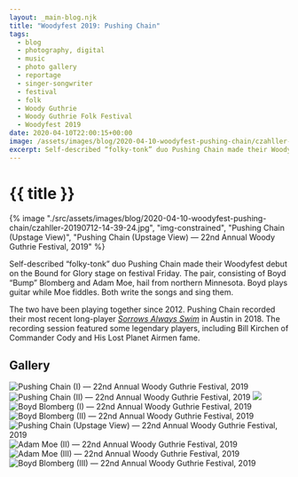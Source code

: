 ```yaml
---
layout: _main-blog.njk
title: "Woodyfest 2019: Pushing Chain"
tags: 
  - blog
  - photography, digital
  - music
  - photo gallery
  - reportage
  - singer-songwriter
  - festival
  - folk
  - Woody Guthrie
  - Woody Guthrie Folk Festival
  - Woodyfest 2019
date: 2020-04-10T22:00:15+00:00
image: /assets/images/blog/2020-04-10-woodyfest-pushing-chain/czahller-20190712-14-39-24.jpg
excerpt: Self-described “folky-tonk” duo Pushing Chain made their Woodyfest debut on the Bound for Glory stage on festival Friday.
---
```

<!-- markdownlint-disable MD025 -->
# {{ title }}

<!-- markdownlint-enable MD025 --><mpb-dialog-img>

{% image "./src/assets/images/blog/2020-04-10-woodyfest-pushing-chain/czahller-20190712-14-39-24.jpg", "img-constrained", "Pushing Chain (Upstage View)", "Pushing Chain (Upstage View) — 22nd Annual Woody Guthrie Festival, 2019" %}</mpb-dialog-img>

Self-described “folky-tonk” duo <span class="h-card p-organization">Pushing Chain</span> made their Woodyfest debut on the Bound for Glory stage on <time datetime="2019-07-12T14:30:00-5:00">festival Friday</time>. The pair, consisting of <span class="h-card p-name">Boyd <span class="p-nickname">“Bump”</span> Blomberg</span> and <span class="h-card p-name">Adam Moe</span>, hail from northern Minnesota. Boyd plays guitar while Moe fiddles. Both write the songs and sing them.

The two have been playing together since <time datetime="2012">2012</time>. Pushing Chain recorded their most recent long-player <cite><a href="https://geo.music.apple.com/us/album/sorrows-always-swim/1426172321?mt=1&app=music&at=10ldhk" target="_blank" rel="external noopener">Sorrows Always Swim</a></cite> in Austin in <time datetime="2018">2018</time>. The recording session featured some legendary players, including <span class="h-card p-name">Bill Kirchen</span> of <span class="h-card p-organization">Commander Cody and His Lost Planet Airmen</span> fame.

## Gallery

<mpb-dialog-gallery hint rel cols="8">
  
  ![Pushing Chain (I) — 22nd Annual Woody Guthrie Festival, 2019](/assets/images/blog/2020-04-10-woodyfest-pushing-chain/czahller-20190712-14-35-16.jpg)
  ![Pushing Chain (II) — 22nd Annual Woody Guthrie Festival, 2019](/assets/images/blog/2020-04-10-woodyfest-pushing-chain/czahller-20190712-14-36-23.jpg)
  ![](/assets/images/blog/2020-04-10-woodyfest-pushing-chain/czahller-20190712-14-37-01.jpg)
  ![Boyd Blomberg (I) — 22nd Annual Woody Guthrie Festival, 2019](/assets/images/blog/2020-04-10-woodyfest-pushing-chain/czahller-20190712-14-37-36.jpg)
  ![Boyd Blomberg (II) — 22nd Annual Woody Guthrie Festival, 2019](/assets/images/blog/2020-04-10-woodyfest-pushing-chain/czahller-20190712-14-38-59.jpg)
  ![Pushing Chain (Upstage View) — 22nd Annual Woody Guthrie Festival, 2019](/assets/images/blog/2020-04-10-woodyfest-pushing-chain/czahller-20190712-14-39-24.jpg)
  ![Adam Moe (II) — 22nd Annual Woody Guthrie Festival, 2019](/assets/images/blog/2020-04-10-woodyfest-pushing-chain/czahller-20190712-14-40-01.jpg)
  ![Adam Moe (III) — 22nd Annual Woody Guthrie Festival, 2019](/assets/images/blog/2020-04-10-woodyfest-pushing-chain/czahller-20190712-14-44-27.jpg)
  ![Boyd Blomberg (III) — 22nd Annual Woody Guthrie Festival, 2019](/assets/images/blog/2020-04-10-woodyfest-pushing-chain/czahller-20190712-14-44-47.jpg)
</mpb-dialog-gallery>
